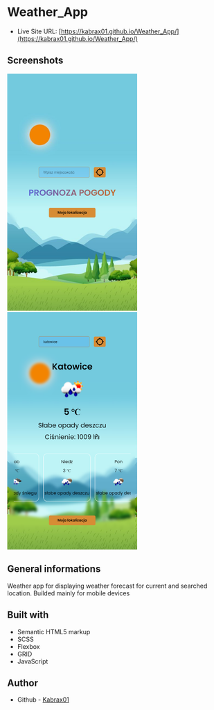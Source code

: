 # Weather_App

-   Live Site URL: [https://kabrax01.github.io/Weather_App/](https://kabrax01.github.io/Weather_App/)

## Screenshots

<p display="flex">
<img src="/src/img/ss_WA_1.png" width="300">
<img src="/src/img/ss_WA_2.png" width="300">
</p>

## General informations

Weather app for displaying weather forecast for current and searched location. Builded mainly for mobile devices

## Built with

-   Semantic HTML5 markup
-   SCSS
-   Flexbox
-   GRID
-   JavaScript

## Author

-   Github - [Kabrax01](https://github.com/Kabrax01)
